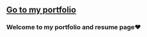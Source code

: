 ## [Go to my portfolio](https://salarizadi.github.io)

### Welcome to my portfolio and resume page♥
